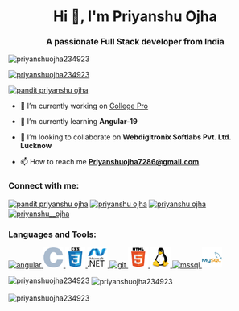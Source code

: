 <h1 align="center">Hi 👋, I'm Priyanshu Ojha</h1>
<h3 align="center">A passionate Full Stack developer from India</h3>

<p align="left"> <img src="https://komarev.com/ghpvc/?username=priyanshuojha234923&label=Profile%20views&color=0e75b6&style=flat" alt="priyanshuojha234923" /> </p>

<p align="left"> <a href="https://github.com/ryo-ma/github-profile-trophy"><img src="https://github-profile-trophy.vercel.app/?username=priyanshuojha234923" alt="priyanshuojha234923" /></a> </p>

<p align="left"> <a href="https://twitter.com/pandit priyanshu ojha" target="blank"><img src="https://img.shields.io/twitter/follow/pandit priyanshu ojha?logo=twitter&style=for-the-badge" alt="pandit priyanshu ojha" /></a> </p>

- 🔭 I’m currently working on [College Pro](https://www.collegepro.in/)

- 🌱 I’m currently learning **Angular-19**

- 👯 I’m looking to collaborate on **Webdigitronix Softlabs Pvt. Ltd. Lucknow**


- 📫 How to reach me **Priyanshuojha7286@gmail.com**

<h3 align="left">Connect with me:</h3>
<p align="left">
<a href="https://twitter.com/pandit priyanshu ojha" target="blank"><img align="center" src="https://raw.githubusercontent.com/rahuldkjain/github-profile-readme-generator/master/src/images/icons/Social/twitter.svg" alt="pandit priyanshu ojha" height="30" width="40" /></a>
<a href="https://linkedin.com/in/priyanshu ojha" target="blank"><img align="center" src="https://raw.githubusercontent.com/rahuldkjain/github-profile-readme-generator/master/src/images/icons/Social/linked-in-alt.svg" alt="priyanshu ojha" height="30" width="40" /></a>
<a href="https://fb.com/priyanshu ojha" target="blank"><img align="center" src="https://raw.githubusercontent.com/rahuldkjain/github-profile-readme-generator/master/src/images/icons/Social/facebook.svg" alt="priyanshu ojha" height="30" width="40" /></a>
<a href="https://instagram.com/priyanshu__ojha" target="blank"><img align="center" src="https://raw.githubusercontent.com/rahuldkjain/github-profile-readme-generator/master/src/images/icons/Social/instagram.svg" alt="priyanshu__ojha" height="30" width="40" /></a>
</p>

<h3 align="left">Languages and Tools:</h3>
<p align="left"> <a href="https://angular.io" target="_blank" rel="noreferrer"> <img src="https://angular.io/assets/images/logos/angular/angular.svg" alt="angular" width="40" height="40"/> </a> <a href="https://www.cprogramming.com/" target="_blank" rel="noreferrer"> <img src="https://raw.githubusercontent.com/devicons/devicon/master/icons/c/c-original.svg" alt="c" width="40" height="40"/> </a> <a href="https://www.w3schools.com/css/" target="_blank" rel="noreferrer"> <img src="https://raw.githubusercontent.com/devicons/devicon/master/icons/css3/css3-original-wordmark.svg" alt="css3" width="40" height="40"/> </a> <a href="https://dotnet.microsoft.com/" target="_blank" rel="noreferrer"> <img src="https://raw.githubusercontent.com/devicons/devicon/master/icons/dot-net/dot-net-original-wordmark.svg" alt="dotnet" width="40" height="40"/> </a> <a href="https://git-scm.com/" target="_blank" rel="noreferrer"> <img src="https://www.vectorlogo.zone/logos/git-scm/git-scm-icon.svg" alt="git" width="40" height="40"/> </a> <a href="https://www.w3.org/html/" target="_blank" rel="noreferrer"> <img src="https://raw.githubusercontent.com/devicons/devicon/master/icons/html5/html5-original-wordmark.svg" alt="html5" width="40" height="40"/> </a> <a href="https://www.linux.org/" target="_blank" rel="noreferrer"> <img src="https://raw.githubusercontent.com/devicons/devicon/master/icons/linux/linux-original.svg" alt="linux" width="40" height="40"/> </a> <a href="https://www.microsoft.com/en-us/sql-server" target="_blank" rel="noreferrer"> <img src="https://www.svgrepo.com/show/303229/microsoft-sql-server-logo.svg" alt="mssql" width="40" height="40"/> </a> <a href="https://www.mysql.com/" target="_blank" rel="noreferrer"> <img src="https://raw.githubusercontent.com/devicons/devicon/master/icons/mysql/mysql-original-wordmark.svg" alt="mysql" width="40" height="40"/> </a> </p>

<p><img align="left" src="https://github-readme-stats.vercel.app/api/top-langs?username=priyanshuojha234923&show_icons=true&locale=en&layout=compact" alt="priyanshuojha234923" /></p>

<p>&nbsp;<img align="center" src="https://github-readme-stats.vercel.app/api?username=priyanshuojha234923&show_icons=true&locale=en" alt="priyanshuojha234923" /></p>

<p><img align="center" src="https://github-readme-streak-stats.herokuapp.com/?user=priyanshuojha234923&" alt="priyanshuojha234923" /></p>

